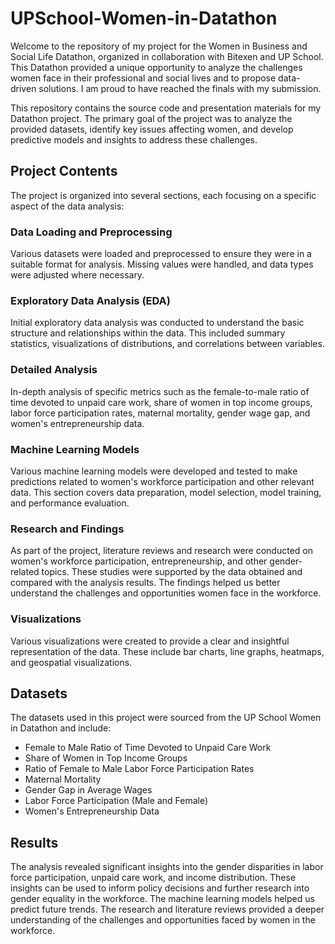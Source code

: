 # UPSchool-Women-in-Datathon
Welcome to the repository of my project for the Women in Business and Social Life Datathon, organized in collaboration with Bitexen and UP School. This Datathon provided a unique opportunity to analyze the challenges women face in their professional and social lives and to propose data-driven solutions. I am proud to have reached the finals with my submission.
<p>This repository contains the source code and presentation materials for my Datathon project. The primary goal of the project was to analyze the provided datasets, identify key issues affecting women, and develop predictive models and insights to address these challenges.

<h2>Project Contents</h2>
<p>The project is organized into several sections, each focusing on a specific aspect of the data analysis:</p>

<h3>Data Loading and Preprocessing</h3>
<p>Various datasets were loaded and preprocessed to ensure they were in a suitable format for analysis. Missing values were handled, and data types were adjusted where necessary.</p>

<h3>Exploratory Data Analysis (EDA)</h3>
<p>Initial exploratory data analysis was conducted to understand the basic structure and relationships within the data. This included summary statistics, visualizations of distributions, and correlations between variables.</p>

<h3>Detailed Analysis</h3>
<p>In-depth analysis of specific metrics such as the female-to-male ratio of time devoted to unpaid care work, share of women in top income groups, labor force participation rates, maternal mortality, gender wage gap, and women's entrepreneurship data.</p>

<h3>Machine Learning Models</h3>
<p>Various machine learning models were developed and tested to make predictions related to women's workforce participation and other relevant data. This section covers data preparation, model selection, model training, and performance evaluation.</p>

<h3>Research and Findings</h3>
<p>As part of the project, literature reviews and research were conducted on women's workforce participation, entrepreneurship, and other gender-related topics. These studies were supported by the data obtained and compared with the analysis results. The findings helped us better understand the challenges and opportunities women face in the workforce.</p>

<h3>Visualizations</h3>
<p>Various visualizations were created to provide a clear and insightful representation of the data. These include bar charts, line graphs, heatmaps, and geospatial visualizations.</p>
<h2>Datasets</h2>
<p>The datasets used in this project were sourced from the UP School Women in Datathon and include:</p>
<ul>
    <li>Female to Male Ratio of Time Devoted to Unpaid Care Work</li>
    <li>Share of Women in Top Income Groups</li>
    <li>Ratio of Female to Male Labor Force Participation Rates</li>
    <li>Maternal Mortality</li>
    <li>Gender Gap in Average Wages</li>
    <li>Labor Force Participation (Male and Female)</li>
    <li>Women's Entrepreneurship Data</li>
</ul>

<h2>Results</h2>
<p>The analysis revealed significant insights into the gender disparities in labor force participation, unpaid care work, and income distribution. These insights can be used to inform policy decisions and further research into gender equality in the workforce. The machine learning models helped us predict future trends. The research and literature reviews provided a deeper understanding of the challenges and opportunities faced by women in the workforce.</p>
